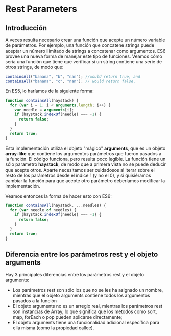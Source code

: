 # Rest Parameters

## Introducción
A veces resulta necesario crear una función que acepte un número variable de parámetros. Por ejemplo, una función que concatene strings puede aceptar un número ilimitado de strings a concatenar como argumentos.
ES6 provee una nueva forma de manejar este tipo de funciones.
Veamos cómo sería una función que tiene que verificar si un string contiene una serie de otros strings, de modo que:

```javascript
containsAll("banana", "b", "nan"); //would return true, and
containsAll("banana", "c", "nan"); // would return false.
```

En ES5, lo haríamos de la siguiente forma:

```javascript
function containsAll(haystack) {
  for (var i = 1; i < arguments.length; i++) {
    var needle = arguments[i];
    if (haystack.indexOf(needle) === -1) {
      return false;
    }
  }
  return true;
}
```

Esta implementación utiliza el objeto "mágico" **arguments**, que es un objeto **array-like** que contiene los argumentos parámetros que fueron pasados a la función. El código funciona, pero resulta poco legible. La función tiene un sólo parametro **haystack**, de modo que a primera vista no se puede deducir que acepte otros. Aparte necesitamos ser cuidadosos al iterar sobre el resto de los parámetros desde el índice 1 (y no el 0), y si quisiéramos cambiar la función para que acepte otro parámetro deberíamos modificar la implementación.

Veamos entonces la forma de hacer esto con ES6:

```javascript
function containsAll(haystack, ...needles) {
  for (var needle of needles) {
    if (haystack.indexOf(needle) === -1) {
      return false;
    }
  }
  return true;
}
```

## Diferencia entre los parámetros rest y el objeto arguments

Hay 3 principales diferencias entre los parámetros rest y el objeto arguments:

* Los parámetros rest son sólo los que no se les ha asignado un nombre, mientras que el objeto arguments contiene todos los argumentos pasados a la función
* El objeto arguments no es un arreglo real, mientras los parámetros rest son instancias de Array, lo que significa que los metodos como sort, map, forEach o pop pueden aplicarse directamente;
* El objeto arguments tiene una funcionalidad adicional específica para ella misma (como la propiedad callee).
